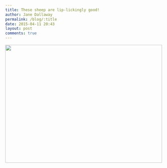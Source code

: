 ```yaml
---
title: These sheep are lip-lickingly good!
author: Jane Dallaway
permalink: /blog/:title
date: 2015-04-11 20:43
layout: post
comments: true
---
```


<div><a href="http://static.skitters.dallaway.com/tp_IMG_0296.JPG"><img src="http://static.skitters.dallaway.com/tp_thumb_IMG_0296.JPG" width="500" height="375"/></a></div>



  




      
